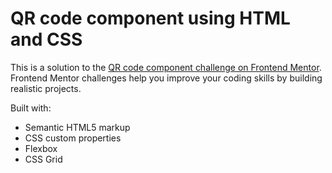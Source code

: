 # QR code component using HTML and CSS

This is a solution to the [QR code component challenge on Frontend Mentor](https://www.frontendmentor.io/challenges/qr-code-component-iux_sIO_H). Frontend Mentor challenges help you improve your coding skills by building realistic projects.

Built with:

- Semantic HTML5 markup
- CSS custom properties
- Flexbox
- CSS Grid
